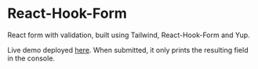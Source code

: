 # React-Hook-Form

React form with validation, built using Tailwind, React-Hook-Form and Yup.

Live demo deployed [here](https://fervent-kowalevski-ed1d06.netlify.app/). 
When submitted, it only prints the resulting field in the console.
